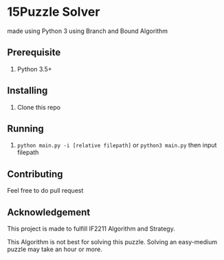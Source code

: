 # 15Puzzle Solver
made using Python 3 using Branch and Bound Algorithm

## Prerequisite
1. Python 3.5+

## Installing
1. Clone this repo

## Running
1. `python main.py -i [relative filepath]` or `python3 main.py` then input filepath

## Contributing
Feel free to do pull request

## Acknowledgement
This project is made to fulfill IF2211 Algorithm and Strategy.

This Algorithm is not best for solving this puzzle. Solving an easy-medium puzzle may take an hour or more.
